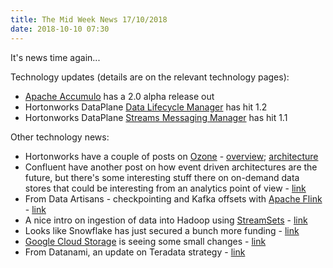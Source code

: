 ```yaml
---
title: The Mid Week News 17/10/2018
date: 2018-10-10 07:30
---
```

It's news time again...
<!--more-->

Technology updates (details are on the relevant technology pages):

* [Apache Accumulo](/technologies/apache-accumulo/) has a 2.0 alpha release out
* Hortonworks DataPlane [Data Lifecycle Manager](/technologies/hortonworks-dataplane/data-lifecycle-manager/) has hit 1.2
* Hortonworks DataPlane [Streams Messaging Manager](/technologies/hortonworks-dataplane/streams-messaging-manager/) has hit 1.1

Other technology news:

* Hortonworks have a couple of posts on [Ozone](/technologies/apache-hadoop/ozone/) - [overview](https://hortonworks.com/blog/apache-hadoop-ozone-object-store-overview/); [architecture](https://hortonworks.com/blog/apache-hadoop-ozone-object-store-architecture/)
* Confluent have another post on how event driven architectures are the future, but there's some interesting stuff there on on-demand data stores that could be interesting from an analytics point of view - [link](https://www.confluent.io/blog/event-driven-2-0)
* From Data Artisans - checkpointing and Kafka offsets with [Apache Flink](/technologies/apache-flink/) - [link](https://data-artisans.com/blog/how-apache-flink-manages-kafka-consumer-offsets)
* A nice intro on ingestion of data into Hadoop using [StreamSets](/technologies/streamsets-data-collector/) - [link](https://streamsets.com/blog/modernizing-hadoop-ingest-beyond-flume-and-sqoop/)
* Looks like Snowflake has just secured a bunch more funding - [link](https://www.theregister.co.uk/2018/10/11/tricorn_snowflake_pockets_450m_in_another_massive_funding_round/)
* [Google Cloud Storage](/technologies/google-cloud-storage/) is seeing some small changes - [link](https://cloud.google.com/blog/products/storage-data-transfer/store-it-analyze-it-back-it-up-cloud-storage-updates-bring-new-replication-options)
* From Datanami, an update on Teradata strategy - [link](https://www.datanami.com/2018/10/09/new-teradata-focuses-on-answers-not-analytics/)